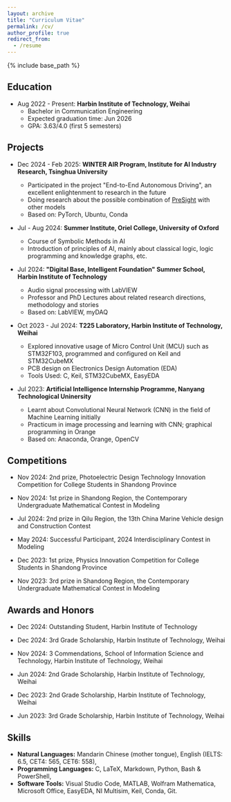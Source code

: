 ```yaml
---
layout: archive
title: "Curriculum Vitae"
permalink: /cv/
author_profile: true
redirect_from:
  - /resume
---
```


{% include base_path %}

Education
------
* Aug 2022 - Present: **Harbin Institute of Technology, Weihai**
  * Bachelor in Communication Engineering
  * Expected graduation time: Jun 2026
  * GPA: 3.63/4.0 (first 5 semesters)

Projects
------
* Dec 2024 - Feb 2025: **WINTER AIR Program, Institute for AI Industry Research, Tsinghua University**
  * Participated in the project "End-to-End Autonomous Driving", an excellent enlightenment to research in the future
  * Doing research about the possible combination of [PreSight](https://github.com/yuantianyuan01/PreSight) with other models
  * Based on: PyTorch, Ubuntu, Conda
  
* Jul - Aug 2024: **Summer Institute, Oriel College, University of Oxford**
  * Course of Symbolic Methods in AI
  * Introduction of principles of AI, mainly about classical logic, logic programming and knowledge graphs, etc.

* Jul 2024: **"Digital Base, Intelligent Foundation" Summer School, Harbin Institute of Technology**
  * Audio signal processing with LabVIEW
  * Professor and PhD Lectures about related research directions, methodology and stories
  * Based on: LabVIEW, myDAQ

* Oct 2023 - Jul 2024: **T225 Laboratory, Harbin Institute of Technology, Weihai**
  * Explored innovative usage of Micro Control Unit (MCU) such as STM32F103, programmed and configured on Keil and STM32CubeMX
  * PCB design on Electronics Design Automation (EDA)
  * Tools Used: C, Keil, STM32CubeMX, EasyEDA

* Jul 2023: **Artificial Intelligence Internship Programme, Nanyang Technological Uninersity**
  * Learnt about Convolutional Neural Network (CNN) in the field of Machine Learning initially
  * Practicum in image processing and learning with CNN; graphical programming in Orange
  * Based on: Anaconda, Orange, OpenCV

Competitions
------

* Nov 2024: 2nd prize, Photoelectric Design Technology Innovation Competition for College Students in Shandong Province

* Nov 2024: 1st prize in Shandong Region, the Contemporary Undergraduate Mathematical Contest in Modeling

* Jul 2024: 2nd prize in Qilu Region, the 13th China Marine Vehicle design and Construction Contest

* May 2024: Successful Participant, 2024 Interdisciplinary Contest in Modeling

* Dec 2023: 1st prize, Physics Innovation Competition for College Students in Shandong Province

* Nov 2023: 3rd prize in Shandong Region, the Contemporary Undergraduate Mathematical Contest in Modeling


Awards and Honors
------
* Dec 2024: Outstanding Student, Harbin Institute of Technology

* Dec 2024: 3rd Grade Scholarship, Harbin Institute of Technology, Weihai

* Nov 2024: 3 Commendations, School of Information Science and Technology, Harbin Institute of Technology, Weihai

* Jun 2024: 2nd Grade Scholarship, Harbin Institute of Technology, Weihai

* Dec 2023: 2nd Grade Scholarship, Harbin Institute of Technology, Weihai

* Jun 2023: 3rd Grade Scholarship, Harbin Institute of Technology, Weihai

Skills
------
* **Natural Languages:** Mandarin Chinese (mother tongue), English (IELTS: 6.5, CET4: 565, CET6: 558),
* **Programming Languages:** C, LaTeX, Markdown, Python, Bash & PowerShell,
* **Software Tools:** Visual Studio Code, MATLAB, Wolfram Mathematica, Microsoft Office, EasyEDA, NI Multisim, Keil, Conda, Git.
